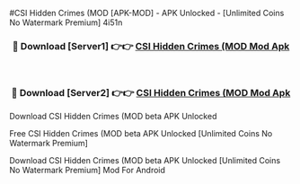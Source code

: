 #CSI Hidden Crimes (MOD [APK-MOD] - APK Unlocked - [Unlimited Coins No Watermark Premium] 4i51n



<div align="center">

<h3>🔴 Download [Server1] 👉👉 <a href="https://momento.my/?title=CSI_Hidden_Crimes_(MOD">CSI Hidden Crimes (MOD Mod Apk</a></h3><br>

<h3>🔴 Download [Server2] 👉👉 <a href="https://momento.my/?title=CSI_Hidden_Crimes_(MOD">CSI Hidden Crimes (MOD Mod Apk</a></h3>
</div>



Download CSI Hidden Crimes (MOD beta APK Unlocked

Free CSI Hidden Crimes (MOD beta APK Unlocked [Unlimited Coins No Watermark Premium]

Download CSI Hidden Crimes (MOD beta APK Unlocked [Unlimited Coins No Watermark Premium] Mod For Android
